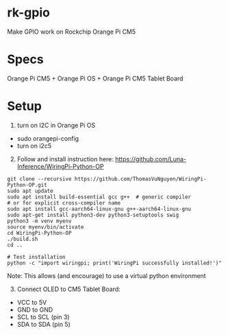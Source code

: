 # rk-gpio
Make GPIO work on Rockchip Orange Pi CM5

# Specs

Orange Pi CM5 + Orange Pi OS + Orange Pi CM5 Tablet Board

# Setup

1. turn on I2C in Orange Pi OS
- sudo orangepi-config
- turn on i2c5

2. Follow and install instruction here: https://github.com/Luna-Inference/WiringPi-Python-OP
```
git clone --recursive https://github.com/ThomasVuNguyen/WiringPi-Python-OP.git
sudo apt update
sudo apt install build-essential gcc g++  # generic compiler
# or for explicit cross-compiler name
sudo apt install gcc-aarch64-linux-gnu g++-aarch64-linux-gnu
sudo apt-get install python3-dev python3-setuptools swig
python3 -m venv myenv
source myenv/bin/activate
cd WiringPi-Python-OP
./build.sh
cd ..
```
```
# Test installation
python -c "import wiringpi; print('WiringPi successfully installed!')"
```

Note: This allows (and encourage) to use a virtual python environment

3. Connect OLED to CM5 Tablet Board:
- VCC to 5V
- GND to GND
- SCL to SCL (pin 3)
- SDA to SDA (pin 5)


